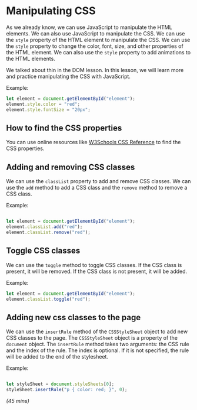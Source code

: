 # Manipulating CSS 

As we already know, we can use JavaScript to manipulate the HTML elements. We can also use JavaScript to manipulate the CSS. We can use the `style` property of the HTML element to manipulate the CSS. We can use the `style` property to change the color, font, size, and other properties of the HTML element. We can also use the `style` property to add animations to the HTML elements.

We talked about thin in the DOM lesson. In this lesson, we will learn more and practice manipulating the CSS with JavaScript.

Example:

```js
let element = document.getElementById("element");
element.style.color = "red";
element.style.fontSize = "20px";
```

## How to find the CSS properties

You can use online resources like [W3Schools CSS Reference](https://www.w3schools.com/cssref/index.php) to find the CSS properties.


## Adding and removing CSS classes

We can use the `classList` property to add and remove CSS classes. We can use the `add` method to add a CSS class and the `remove` method to remove a CSS class.

Example:

```js

let element = document.getElementById("element");
element.classList.add("red");
element.classList.remove("red");
```

## Toggle CSS classes

We can use the `toggle` method to toggle CSS classes. If the CSS class is present, it will be removed. If the CSS class is not present, it will be added.

Example:

```js
let element = document.getElementById("element");
element.classList.toggle("red");
```


## Adding new css classes to the page

We can use the `insertRule` method of the `CSSStyleSheet` object to add new CSS classes to the page. The `CSSStyleSheet` object is a property of the `document` object. The `insertRule` method takes two arguments: the CSS rule and the index of the rule. The index is optional. If it is not specified, the rule will be added to the end of the stylesheet.

Example:

```js

let styleSheet = document.styleSheets[0];
styleSheet.insertRule("p { color: red; }", 0);
```

*(45 mins)*